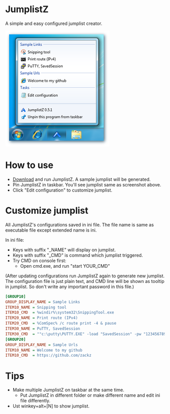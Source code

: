 JumplistZ
=========

A simple and easy configured jumplist creator.

![screenshot](https://github.com/zackz/JumplistZ/raw/master/res/screenshot.png)

How to use
==========

* [Download](https://github.com/zackz/JumplistZ/downloads) and run JumplistZ.
A sample jumplist will be generated.
* Pin JumplistZ in taskbar. You'll see jumplist same as screenshot above.
* Click "Edit configuration" to customize jumplist.

Customize jumplist
==================

All JumplistZ's configurations saved in ini file. The file name is same as executable
file except extended name is ini.

In ini file:

* Keys with suffix "_NAME" will display on jumplist.
* Keys with suffix "_CMD" is command which jumplist triggered.
* Try CMD on console first:
  * Open cmd.exe, and run "start YOUR_CMD"

(After updating configurations run JumplistZ again to generate new jumplist. The
configuration file is just plain text, and CMD line will be shown as tooltip in
jumplist. So don't write any important password in this file.)

```ini
[GROUP10]
GROUP_DISPLAY_NAME = Sample Links
ITEM10_NAME = Snipping tool
ITEM10_CMD  = %windir%\system32\SnippingTool.exe
ITEM20_NAME = Print route (IPv4)
ITEM20_CMD  = %ComSpec% /c route print -4 & pause
ITEM30_NAME = PuTTY, SavedSession
ITEM30_CMD  = ""c:\putty\PUTTY.EXE" -load "SavedSession" -pw "1234567890""
[GROUP20]
GROUP_DISPLAY_NAME = Sample Urls
ITEM10_NAME = Welcome to my github
ITEM10_CMD  = https://github.com/zackz
```

Tips
====

* Make multiple JumplistZ on taskbar at the same time.
  * Put JumplistZ in different folder or make different name and edit ini file differently.
* Ust winkey+alt+[N] to show jumplist.

